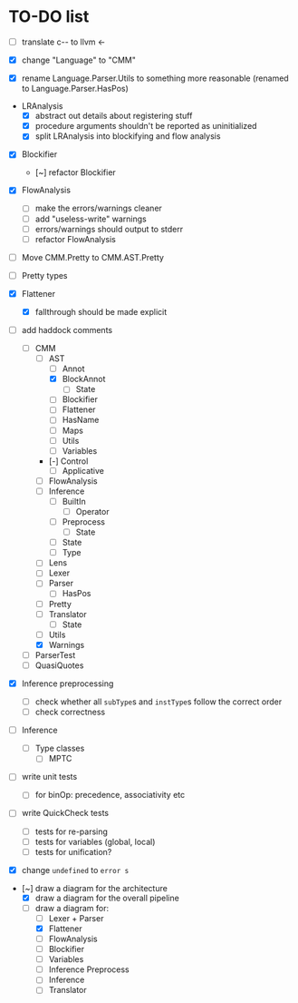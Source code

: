 # TO-DO list

- [ ] translate c-- to llvm <-

- [x] change "Language" to "CMM"

- [x] rename Language.Parser.Utils to something more reasonable (renamed to Language.Parser.HasPos)

- LRAnalysis
  - [x] abstract out details about registering stuff
  - [x] procedure arguments shouldn't be reported as uninitialized
  - [x] split LRAnalysis into blockifying and flow analysis

- [x] Blockifier
  - [~] refactor Blockifier

- [x] FlowAnalysis
  - [ ] make the errors/warnings cleaner
  - [ ] add "useless-write" warnings
  - [ ] errors/warnings should output to stderr
  - [ ] refactor FlowAnalysis

- [ ] Move CMM.Pretty to CMM.AST.Pretty
- [ ] Pretty types

- [x] Flattener
  - [x] fallthrough should be made explicit

- [ ] add haddock comments
  - [ ] CMM
    - [ ] AST
      - [ ] Annot
      - [x] BlockAnnot
        - [ ] State
      - [ ] Blockifier
      - [ ] Flattener
      - [ ] HasName
      - [ ] Maps
      - [ ] Utils
      - [ ] Variables
    - [-] Control
      - [ ] Applicative
    - [ ] FlowAnalysis
    - [ ] Inference
      - [ ] BuiltIn
        - [ ] Operator
      - [ ] Preprocess
        - [ ] State
      - [ ] State
      - [ ] Type
    - [ ] Lens
    - [ ] Lexer
    - [ ] Parser
      - [ ] HasPos
    - [ ] Pretty
    - [ ] Translator
      - [ ] State
    - [ ] Utils
    - [x] Warnings

  - [ ] ParserTest
  - [ ] QuasiQuotes

- [x] Inference preprocessing
  - [ ] check whether all `subType`s and `instType`s follow the correct order
  - [ ] check correctness
- [ ] Inference
  - [ ] Type classes
    - [ ] MPTC

- [ ] write unit tests
  - [ ] for binOp: precedence, associativity etc

- [ ] write QuickCheck tests
  - [ ] tests for re-parsing
  - [ ] tests for variables (global, local)
  - [ ] tests for unification?

- [x] change `undefined` to `error s`

- [~] draw a diagram for the architecture
  - [x] draw a diagram for the overall pipeline
  - [ ] draw a diagram for:
    - [ ] Lexer + Parser
    - [x] Flattener
    - [ ] FlowAnalysis
    - [ ] Blockifier
    - [ ] Variables
    - [ ] Inference Preprocess
    - [ ] Inference
    - [ ] Translator
